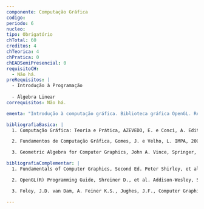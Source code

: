 ```yaml
---
componente: Computação Gráfica
codigo:  
periodo: 6
nucleo:
tipo: Obrigatório
chTotal: 60 
creditos: 4
chTeorica: 4 
chPratica: 0 
chEADSemiPresencial: 0
requisitoCH:
  - Não há.
preRequisitos: |
  - Introdução à Programação
  
  - Álgebra Linear
correquisitos: Não há.

ementa: "Introdução à computação gráfica. Biblioteca gráfica OpenGL. Representação de objetos. Dispositivos periféricos gráficos. Processo de visualização. Curvas e superfícies paramétricas. Eliminação de superfícies ocultas. Geração de imagens com realismo. Tópicos complementares em computação gráfica."

bibliografiaBasica: |
  1. Computação Gráfica: Teoria e Prática, AZEVEDO, E. e Conci, A. Editora Campus, Elsevier, 2003. Rio de Janeiro.ISBN 8535212533.

  2. Fundamentos de Computação Gráfica, Gomes, J. e Velho, L. IMPA, 2003.

  3. Geometric Algebra for Computer Graphics, John A. Vince, Springer, 2008. ISBN 1846289963.

bibliografiaComplementar: |
  1. Fundamentals of Computer Graphics, Second Ed. Peter Shirley, et al. A K Peters Ltd, 2005. ISBN 1568812698.

  2. OpenGL(R) Programming Guide, Shreiner D., et al. Addison-Wesley, 5th Edition, 2005. ISBN 0321335732.

  3. Foley, J.D. van Dam, A. Feiner K.S., Jughes, J.F., Computer Graphics: Principles And Practice , Addison Wesley, 1993.

---
```

